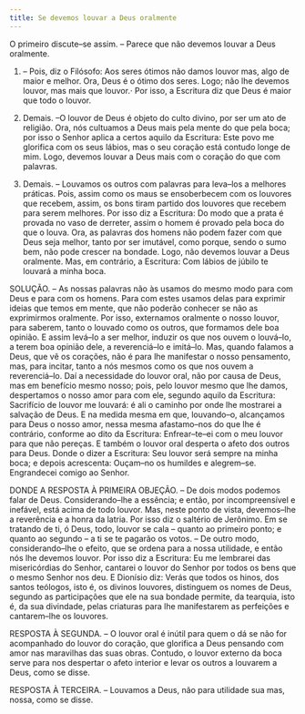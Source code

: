```yaml
---
title: Se devemos louvar a Deus oralmente
---
```


O primeiro discute–se assim. – Parece que não devemos louvar a Deus oralmente.  

1. – Pois, diz o Filósofo: Aos seres ótimos não damos louvor mas, algo de maior e melhor. Ora, Deus é o ótimo dos seres. Logo; não lhe devemos louvor, mas mais que louvor.· Por isso, a Escritura diz que Deus é maior que todo o louvor.  

2. Demais. –O louvor de Deus é objeto do culto divino, por ser um ato de religião. Ora, nós cultuamos a Deus mais pela mente do que pela boca; por isso o Senhor aplica a certos aquilo da Escritura: Este povo me glorifica com os seus lábios, mas o seu coração está contudo longe de mim. Logo, devemos louvar a Deus mais com o coração do que com palavras.  

3. Demais. – Louvamos os outros com palavras para leva–los a melhores práticas. Pois, assim como os maus se ensoberbecem com os louvores que recebem, assim, os bons tiram partido dos louvores que recebem para serem melhores. Por isso diz a Escritura: Do modo que a prata é provada no vaso de derreter, assim o homem é provado pela boca do que o louva. Ora, as palavras dos homens não podem fazer com que Deus seja melhor, tanto por ser imutável, como porque, sendo o sumo bem, não pode crescer na bondade. Logo, não devemos louvar a Deus oralmente.  Mas, em contrário, a Escritura: Com lábios de júbilo te louvará a minha boca.  

SOLUÇÃO. – As nossas palavras não às usamos do mesmo modo para com Deus e para com os homens. Para com estes usamos delas para exprimir ideias que temos em mente, que não poderão conhecer se não as exprimirmos oralmente. Por isso, externamos oralmente o nosso louvor, para saberem, tanto o louvado como os outros, que formamos dele boa opinião. E assim levá–lo a ser melhor, induzir os que nos ouvem o louvá–lo, a terem boa opinião dele, a reverenciá–lo e imitá–lo. Mas, quando falamos a Deus, que vê os corações, não é para lhe manifestar o nosso pensamento, mas, para incitar, tanto a nós mesmos como os que nos ouvem a reverenciá–lo. Daí a necessidade do louvor oral, não por causa de Deus, mas em benefício mesmo nosso; pois, pelo louvor mesmo que lhe damos, despertamos o nosso amor para com ele, segundo aquilo da Escritura: Sacrifício de louvor me louvará: é ali o caminho por onde lhe mostrarei a salvação de Deus. E na medida mesma em que, louvando–o, alcançamos para Deus o nosso amor, nessa mesma afastamo–nos do que lhe é contrário, conforme ao dito da Escritura: Enfrear–te–ei com o meu louvor para que não pereças. E também o louvor oral desperta o afeto dos outros para Deus. Donde o dizer a Escritura: Seu louvor será sempre na minha boca; e depois acrescenta: Ouçam–no os humildes e alegrem–se. Engrandecei comigo ao Senhor.  

DONDE A RESPOSTA À PRIMEIRA OBJEÇÃO. – De dois modos podemos falar de Deus. Considerando–lhe a essência; e então, por incompreensível e inefável, está acima de todo louvor. Mas, neste ponto de vista, devemos–lhe a reverência e a honra da latria. Por isso diz o saltério de Jerônimo. Em se tratando de ti, ó Deus, todo, louvor se cala – quanto ao primeiro ponto; e quanto ao segundo – a ti se te pagarão os votos. – De outro modo, considerando–lhe o efeito, que se ordena para a nossa utilidade, e então nós lhe devemos louvor. Por isso diz a Escritura: Eu me lembrarei das misericórdias do Senhor, cantarei o louvor do Senhor por todos os bens que o mesmo Senhor nos deu. E Dionísio diz: Verás que todos os hinos, dos santos teólogos, isto é, os divinos louvores, distinguem os nomes de Deus, segundo as participações que ele na sua bondade permite, da tearquia, isto é, da sua divindade, pelas criaturas para lhe manifestarem as perfeições e cantarem–lhe os louvores.  

RESPOSTA À SEGUNDA. – O louvor oral é inútil para quem o dá se não for acompanhado do louvor do coração, que glorifica a Deus pensando com amor nas maravilhas das suas obras. Contudo, o louvor externo da boca serve para nos despertar o afeto interior e levar os outros a louvarem a Deus, como se disse.  

RESPOSTA À TERCEIRA. – Louvamos a Deus, não para utilidade sua mas, nossa, como se disse.